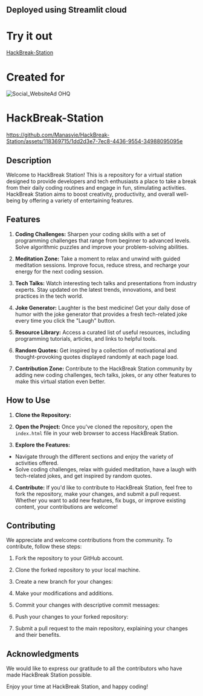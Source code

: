 ## Deployed using Streamlit cloud
# Try it out
  [HackBreak-Station](https://hackbreak-station.streamlit.app/)

# Created for

![Social_WebsiteAd OHQ](https://github.com/Manasvie/HackBreak-Station/assets/118369715/e2240872-7224-4cc5-ac8d-68dc681bcfd5)

# HackBreak-Station

https://github.com/Manasvie/HackBreak-Station/assets/118369715/1dd2d3e7-7ec8-4436-9554-34988095095e

## Description

Welcome to HackBreak Station! This is a repository for a virtual station designed to provide developers and tech enthusiasts a place to take a break from their daily coding routines and engage in fun, stimulating activities. HackBreak Station aims to boost creativity, productivity, and overall well-being by offering a variety of entertaining features.

## Features

1. **Coding Challenges:** Sharpen your coding skills with a set of programming challenges that range from beginner to advanced levels. Solve algorithmic puzzles and improve your problem-solving abilities.

2. **Meditation Zone:** Take a moment to relax and unwind with guided meditation sessions. Improve focus, reduce stress, and recharge your energy for the next coding session.

3. **Tech Talks:** Watch interesting tech talks and presentations from industry experts. Stay updated on the latest trends, innovations, and best practices in the tech world.

4. **Joke Generator:** Laughter is the best medicine! Get your daily dose of humor with the joke generator that provides a fresh tech-related joke every time you click the "Laugh" button.

5. **Resource Library:** Access a curated list of useful resources, including programming tutorials, articles, and links to helpful tools.

6. **Random Quotes:** Get inspired by a collection of motivational and thought-provoking quotes displayed randomly at each page load.

7. **Contribution Zone:** Contribute to the HackBreak Station community by adding new coding challenges, tech talks, jokes, or any other features to make this virtual station even better.

## How to Use

1. **Clone the Repository:**

2. **Open the Project:**
Once you've cloned the repository, open the `index.html` file in your web browser to access HackBreak Station.

3. **Explore the Features:**
- Navigate through the different sections and enjoy the variety of activities offered.
- Solve coding challenges, relax with guided meditation, have a laugh with tech-related jokes, and get inspired by random quotes.

4. **Contribute:**
If you'd like to contribute to HackBreak Station, feel free to fork the repository, make your changes, and submit a pull request. Whether you want to add new features, fix bugs, or improve existing content, your contributions are welcome!

## Contributing

We appreciate and welcome contributions from the community. To contribute, follow these steps:

1. Fork the repository to your GitHub account.

2. Clone the forked repository to your local machine.

3. Create a new branch for your changes:

4. Make your modifications and additions.

5. Commit your changes with descriptive commit messages:

6. Push your changes to your forked repository:

7. Submit a pull request to the main repository, explaining your changes and their benefits.

## Acknowledgments

We would like to express our gratitude to all the contributors who have made HackBreak Station possible.

Enjoy your time at HackBreak Station, and happy coding!
